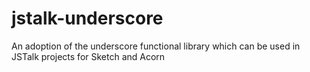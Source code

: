 jstalk-underscore
=================

An adoption of the underscore functional library which can be used in JSTalk projects for Sketch and Acorn 
